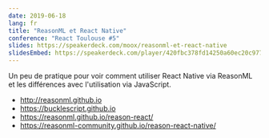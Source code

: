 ```yaml
---
date: 2019-06-18
lang: fr
title: "ReasonML et React Native"
conference: "React Toulouse #5"
slides: https://speakerdeck.com/moox/reasonml-et-react-native
slidesEmbed: https://speakerdeck.com/player/420fbc378fd14250a60ec20c9779017d?title=false
---
```


Un peu de pratique pour voir comment utiliser React Native via ReasonML et les
différences avec l'utilisation via JavaScript.

- <http://reasonml.github.io>
- <https://bucklescript.github.io>
- <https://reasonml.github.io/reason-react/>
- <https://reasonml-community.github.io/reason-react-native/>
